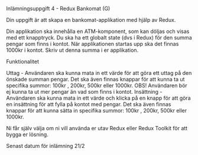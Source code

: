 Inlämningsuppgift 4 - Redux Bankomat (G)


Din uppgift är att skapa en bankomat-applikation med hjälp av Redux.


Din applikation ska innehålla en ATM-komponent, som kan döljas och visas med ett knapptryck.
Du ska ha ett globalt state (dvs i Redux) för den summa pengar som finns i kontot. När applikationen startas upp ska det finnas 1000kr i kontot. Skriv ut denna summa i er applikation.

Funktionalitet

Uttag - Användaren ska kunna mata in ett värde för att göra ett uttag på den önskade summan pengar. Det ska även finnas knappar för att kunna ta ut specifika summor: 100kr , 200kr, 500kr eller 1000kr. OBS! Användaren bör ej kunna ta ut mer pengar än vad som finns i kontot.
Insättning - Användaren ska kunna mata in ett värde och klicka på en knapp för att göra en insättning för att fylla på kontot med pengar. Det ska även finnas knappar för att kunna sätta in specifika summor: 100kr , 200kr, 500kr eller 1000kr.


Ni får själv välja om ni vill använda er utav Redux eller Redux Toolkit för att bygga er lösning.

Senast datum för inlämning 21/2
